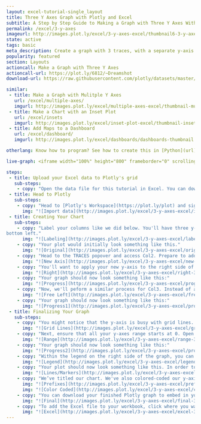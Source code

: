 ```yaml
---
layout: excel-tutorial-single_layout
title: Three Y Axes Graph with Plotly and Excel
subtitle: A Step by Step Guide to Making a Graph with Three Y Axes With Plotly and Excel
permalink: /excel/3-y-axes
imageurl: http://images.plot.ly/excel/3-y-axes-excel/thumbnail6-3-y-axes.png
state: active
tags: basic
meta_description: Create a graph with 3 traces, with a separate y-axis for each trace with Plotly and Excel. Follow our step-by-step tutorial to make a three axes graph for free and online with Plotly.
popularity: featured
section: Layouts
actioncall: Make a Graph with Three Y Axes
actioncall-url: https://plot.ly/6812/~Dreamshot
download-url: https://raw.githubusercontent.com/plotly/datasets/master/cost_output_defective.csv.zip

similar:
 - title: Make a Graph with Mulitple Y Axes
   url: /excel/multiple-axes/
   imgurl: http://images.plot.ly/excel/multiple-axes-excel/thumbnail-multiple-axes.png
 - title: Make a Chart with an Inset Plot
   url: /excel/insets
   imgurl: http://images.plot.ly/excel/inset-plot-excel/thumbnail-inset-plot.png
 - title: Add Maps to a Dashboard
   url: /excel/dashboard/
   imgurl: http://images.plot.ly/excel/dashboards/dashboards-thumbnail.png

otherlang: Know how to program? See how to create this in [Python](url) or [R](url).

live-graph: <iframe width="100%" height="800" frameborder="0" scrolling="no" src="https://plot.ly/~Dreamshot/6499.embed"></iframe>

steps:
 - title: Upload your Excel data to Plotly's grid
   sub-steps:
    - copy: "Open the data file for this tutorial in Excel. You can download the file here in [CSV format](https://raw.githubusercontent.com/plotly/datasets/master/cost_output_defective.csv)"
 - title: Head to Plotly
   sub-steps:
    - copy: "Head to [Plotly's Workspace](https://plot.ly/plot) and sign into your free Plotly account. Go to 'Import', click 'Upload a file', then choose your Excel file to upload. Your Excel file will now open in Plotly's grid. For more about Plotly's grid, see [this tutorial](/add-data-to-the-plotly-grid/)"
      img: "![Import data](http://images.plot.ly/excel/3-y-axes-excel/import.png)"
 - title: Creating Your Chart
   sub-steps:
    - copy: "Label your columns like we did below. You'll have three y-axis columns (cost, output, defective) and one x-axis column (date). Select 'Line plots' from the MAKE A PLOT menu and then click line plot in the
bottom left."
      img: "![Labeling](http://images.plot.ly/excel/3-y-axes-excel/labeling-3-y-axes.png)"
    - copy: "Your plot would initially look something like this."
      img: "![Original](http://images.plot.ly/excel/3-y-axes-excel/original-3-y-axes.png)"
    - copy: "Head to the TRACES popover and access Col2. Prepare to add the second y-axis. Click 'New Axis/Subplot...'"
      img: "![New Axis](http://images.plot.ly/excel/3-y-axes-excel/new-axis-3-axes.png)"
    - copy: "You'll want to apply your new y-axis to the right side of the graph."
      img: "![Right](http://images.plot.ly/excel/3-y-axes-excel/right-3-y-axes.png)"
    - copy: "Your graph should now look something like this:"
      img: "![Progress](http://images.plot.ly/excel/3-y-axes-excel/progress-3-y-axes.png)"
    - copy: "Now, we'll peform a similar process for Col3. Instead of applying third y-axis to the right side of the graph, choose 'free left' instead."
      img: "![Free Left](http://images.plot.ly/excel/3-y-axes-excel/free-left-3-y-axes.png)"
    - copy: "Your graph should now look something like this:"
      img: "![Progress1](http://images.plot.ly/excel/3-y-axes-excel/progress1-3-y-axes.png)"
 - title: Finalizing Your Graph
   sub-steps:
    - copy: "You might notice that the y-axis is busy with grid lines. Open the AXES popover, then Lines in the toolbar to clean this up. Select the first and second y-axes and turn grid lines 'off.'"
      img: "![Grid Lines](http://images.plot.ly/excel/3-y-axes-excel/grid-lines-3-y-axes.png)"
    - copy: "Next, ensure that all your y-axes range starts at 0. Open the Axes popover, then Range and adjust it to 0. Do this for all y-axes."
      img: "![Range](http://images.plot.ly/excel/3-y-axes-excel/range-3-y-axes.png)"
    - copy: "Your graph should now look something like this:"
      img: "![Progress2](http://images.plot.ly/excel/3-y-axes-excel/progress2-3-y-axes.png)"
    - copy: "Within the legend on the right side of the graph, you can label your 'Col2' trace 'Cost,' Col3 'Output' and Col4 'Defective.'"
      img: "![Legend](http://images.plot.ly/excel/3-y-axes-excel/legend-3-y-axes.png)"
    - copy: "Your plot should now look something like this. In order to get the graph at the top of the tutorial, you’ll need to style it a little more. You can adjust the 'Lines/Markers' within the TRACES popover."
      img: "![Lines/Markers](http://images.plot.ly/excel/3-y-axes-excel/lines-markers-3-y-axes.png)"
    - copy: "We’ve titled our chart. We've also colored-coded our y-axis labels to our traces. You can even add 'Tick Prefixes' within the AXES popover and 'Labels' tab. If you feel so moved, you can even color-code the 'ticks' to your traces. Finally, we’ve linked to our source data in the x-axis label area."
      img: "![Prefixes](http://images.plot.ly/excel/3-y-axes-excel/prefixes-3-y-axes.png)"
      img: "![Color Coded](http://images.plot.ly/excel/3-y-axes-excel/color-coded-3-y-axes.png)"
    - copy: "You can download your finished Plotly graph to embed in your Excel workbook. We also recommend including the Plotly link to the graph inside your Excel workbook for easy access to the interactive Plotly version. Get the link to your graph by clicking the 'Share' button. Download an image of your Plotly graph by clicking EXPORT on the toolbar."
      img: "![Final](http://images.plot.ly/excel/3-y-axes-excel/final-3-y-axes.png)"
    - copy: "To add the Excel file to your workbook, click where you want to insert the picture inside Excel. On the INSERT tab inside Excel, in the ILLUSTRATIONS group, click PICTURE. Locate the Plotly graph image that you downloaded and then double-click it. Notice that we also copy-pasted the Plotly graph link in a cell for easy access to the interactive Plotly version."
      img: "![Excel](http://images.plot.ly/excel/3-y-axes-excel/excel-3-y-axes.png)"
---
```

